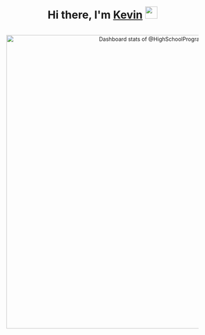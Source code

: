 <h1 align="center">Hi there, I'm <a href="https://www.blackcater.win/" target="_blank">Kevin</a> <img
src="https://github.com/blackcater/blackcater/raw/main/images/Hi.gif" height="32" /></h1>

<br />

<a href="https://next.ossinsight.io/widgets/official/compose-user-dashboard-stats?user_id=169435465" target="_blank" style="display: block" align="center">
  <picture>
    <source media="(prefers-color-scheme: dark)" srcset="https://next.ossinsight.io/widgets/official/compose-user-dashboard-stats/thumbnail.png?user_id=169435465&image_size=auto&color_scheme=dark" width="771" height="auto">
    <img alt="Dashboard stats of @HighSchoolProgrammer" src="https://next.ossinsight.io/widgets/official/compose-user-dashboard-stats/thumbnail.png?user_id=169435465&image_size=auto&color_scheme=light" width="771" height="auto">
  </picture>
</a>

<!-- Made with [OSS Insight](https://ossinsight.io/) -->
